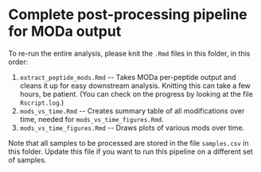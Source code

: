 Complete post-processing pipeline for MODa output
=================================================

To re-run the entire analysis, please knit the `.Rmd` files in this folder, in this order:

1. `extract_peptide_mods.Rmd`  -- Takes MODa per-peptide output and cleans it up for easy downstream analysis.
	Knitting this can take a few hours, be patient. (You can check on the progress by looking at the file
	`Rscript.log`.)
2. `mods_vs_time.Rmd` -- Creates summary table of all modifications over time, needed for `mods_vs_time_figures.Rmd`.
2. `mods_vs_time_figures.Rmd` -- Draws plots of various mods over time.

Note that all samples to be processed are stored in the file `samples.csv` in this folder. Update this file if you want to run this pipeline on a different set of samples. 
 
